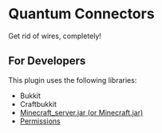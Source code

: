 Quantum Connectors
===============
Get rid of wires, completely!


For Developers
-------------------
This plugin uses the following libraries:

*   Bukkit
*   Craftbukkit
*   [Minecraft_server.jar (or Minecraft.jar)](http://www.minecraft.net/download.jsp)
*   [Permissions]()